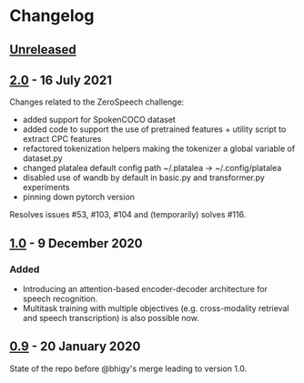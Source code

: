 # Changelog
<!--
All notable changes to this project will be documented in this file.

The format is based on [Keep a Changelog](https://keepachangelog.com/en/1.0.0/),
and this project adheres to [Semantic Versioning](https://semver.org/spec/v2.0.0.html).
-->

## [Unreleased]
<!-- track upcoming changes here; move to new versioned section at release time -->

## [2.0] - 16 July 2021

Changes related to the ZeroSpeech challenge:
 - added support for SpokenCOCO dataset
 - added code to support the use of pretrained features + utility script to extract CPC features
 - refactored tokenization helpers making the tokenizer a global variable of dataset.py
 - changed platalea default config path ~/.platalea -> ~/.config/platalea
 - disabled use of wandb by default in basic.py and transformer.py experiments
 - pinning down pytorch version

Resolves issues #53, #103, #104 and (temporarily) solves #116.

## [1.0] - 9 December 2020

### Added
- Introducing an attention-based encoder-decoder architecture for speech recognition.
- Multitask training with multiple objectives (e.g. cross-modality retrieval and speech transcription) is also possible now.

<!--
### Removed

### Changed
-->

## [0.9] - 20 January 2020

State of the repo before @bhigy's merge leading to version 1.0.

[Unreleased]: https://github.com/spokenlanguage/platalea/compare/v1.0...HEAD
[2.0]: https://github.com/spokenlanguage/platalea/releases/tag/v2.0
[1.0]: https://github.com/spokenlanguage/platalea/releases/tag/v1.0
[0.9]: https://github.com/gchrupala/platalea/releases/tag/v0.9

